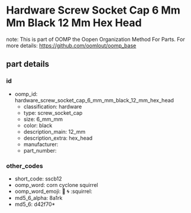 # Hardware Screw Socket Cap 6 Mm Mm Black 12 Mm Hex Head  

note: This is part of OOMP the Oopen Organization Method For Parts. For more details: https://github.com/oomlout/oomp_base

##  part details





### id
* oomp_id: hardware_screw_socket_cap_6_mm_mm_black_12_mm_hex_head
  * classification: hardware
  * type: screw_socket_cap
  * size: 6_mm_mm
  * color: black
  * description_main: 12_mm
  * description_extra: hex_head
  * manufacturer: 
  * part_number: 

### other_codes
* short_code: sscb12
* oomp_word: corn cyclone squirrel
* oomp_word_emoji: :corn: :cyclone: :squirrel:
* md5_6_alpha: 8a1rk
* md5_6: d42f70* 